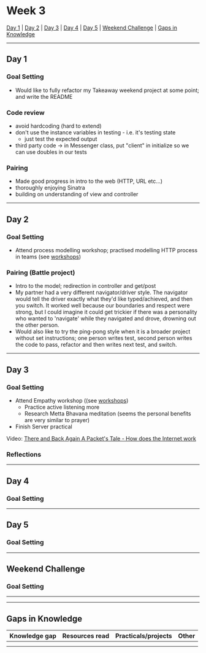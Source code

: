 # Week 3

[Day 1](#day-1) | [Day 2](#day-2) | [Day 3](#day-3) | [Day 4](#day-4) | [Day 5](#day-5) | [Weekend Challenge](#weekend-challenge) | [Gaps in Knowledge](#gaps-in-knowledge) 



---------

## Day 1

### Goal Setting
- Would like to fully refactor my Takeaway weekend project at some point; and write the README

### Code review
- avoid hardcoding (hard to extend)
- don't use the instance variables in testing - i.e. it's testing state
  - just test the expected output
- third party code -> in Messenger class, put "client" in initialize so we can use doubles in our tests

### Pairing
- Made good progress in intro to the web (HTTP, URL etc...)
- thoroughly enjoying Sinatra
- building on understanding of view and controller

----------

## Day 2

### Goal Setting
- Attend process modelling workshop; practised modelling HTTP process in teams (see [workshops](https://github.com/JKBero/Makers-Notes/blob/master/Workshops.md))

### Pairing (Battle project)
- Intro to the model; redirection in controller and get/post
- My partner had a very different navigator/driver style. The navigator would tell the driver exactly what they'd like typed/achieved, and then you switch. It worked well because our boundaries and respect were strong, but I could imagine it could get trickier if there was a personality who wanted to 'navigate' while they navigated and drove, drowning out the other person.
- Would also like to try the ping-pong style when it is a broader project without set instructions; one person writes test, second person writes the code to pass, refactor and then writes next test, and switch.

----------

## Day 3

### Goal Setting
- Attend Empathy workshop ((see [workshops](https://github.com/JKBero/Makers-Notes/blob/master/Workshops.md))
  - Practice active listening more
  - Research Metta Bhavana meditation (seems the personal benefits are very similar to prayer)
- Finish Server practical

Video: [There and Back Again A Packet's Tale - How does the Internet work](https://www.youtube.com/watch?v=qEdv_pem-JM&fbclid=IwAR1pJ3p9h9YOiFJjxLiqzMMXS7X_xQOd7o2mfAdOr8nHCYoXuVa-XtNFV7o&app=desktop)

### Reflections

-----------

## Day 4

### Goal Setting



-----------  

## Day 5

### Goal Setting


-----------

## Weekend Challenge  

### Goal Setting 

  
------------------  
------------------  
  
  ## Gaps in Knowledge
  
| Knowledge gap | Resources read | Practicals/projects | Other |
| --- | --- | --- | --- |
|  | |  |  |
|  | | | |
